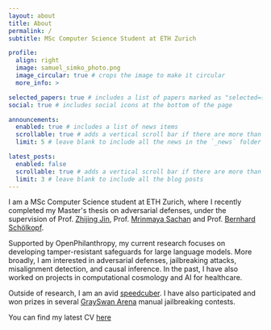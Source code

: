 ```yaml
---
layout: about
title: About
permalink: /
subtitle: MSc Computer Science Student at ETH Zurich

profile:
  align: right
  image: samuel_simko_photo.png
  image_circular: true # crops the image to make it circular
  more_info: >

selected_papers: true # includes a list of papers marked as "selected={true}"
social: true # includes social icons at the bottom of the page

announcements:
  enabled: true # includes a list of news items
  scrollable: true # adds a vertical scroll bar if there are more than 3 news items
  limit: 5 # leave blank to include all the news in the `_news` folder

latest_posts:
  enabled: false
  scrollable: true # adds a vertical scroll bar if there are more than 3 new posts items
  limit: 3 # leave blank to include all the blog posts
---
```


I am a MSc Computer Science student at ETH Zurich, where I recently completed my Master's thesis on adversarial defenses,
under the supervision of Prof. [Zhijing Jin](https://zhijing-jin.com/home/),
Prof. [Mrinmaya Sachan](https://lre.inf.ethz.ch/) and Prof. [Bernhard Schölkopf](https://is.mpg.de/~bs).

Supported by OpenPhilanthropy, my current research focuses on developing tamper-resistant safeguards for large language models.
More broadly, I am interested in adversarial defenses, jailbreaking attacks, misalignment detection, and causal inference.
In the past, I have also worked on projects in computational cosmology and AI for healthcare.

Outside of research, I am an avid [speedcuber](https://www.worldcubeassociation.org/persons/2016SIMK01).
I have also participated and won prizes in several [GraySwan Arena](https://app.grayswan.ai/arena) manual jailbreaking contests.

You can find my latest CV [here](https://drive.google.com/file/d/1_b1GZsIu2JWloKHrMyGl2W5AjR-9Jw3B/view?usp=sharing)
